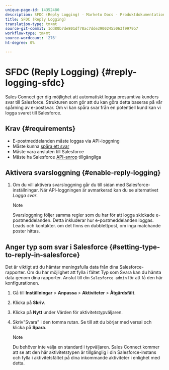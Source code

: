 ```yaml
---
unique-page-id: 14352480
description: SFDC (Reply Logging) - Marketo Docs - Produktdokumentation
title: SFDC (Reply Logging)
translation-type: tm+mt
source-git-commit: 1dd80b7de801df78ac7dde39002455063f9979b7
workflow-type: tm+mt
source-wordcount: '276'
ht-degree: 0%

---
```



# SFDC (Reply Logging) {#reply-logging-sfdc}

Sales Connect ger dig möjlighet att automatiskt logga presumtiva kunders svar till Salesforce. Strukturen som gör att du kan göra detta baseras på vår spårning av e-postsvar. Om vi kan spåra svar från en potentiell kund kan vi logga svaret till Salesforce.

## Krav {#requirements}

* E-postmeddelanden måste loggas via API-loggning
* Måste kunna [spåra ett svar](/help/marketo/product-docs/marketo-sales-connect/email/common-tracking-questions/how-reply-tracking-works.md)
* Måste vara ansluten till Salesforce
* Måste ha Salesforce [API-anrop](https://developer.salesforce.com/docs/atlas.en-us.salesforce_app_limits_cheatsheet.meta/salesforce_app_limits_cheatsheet/salesforce_app_limits_platform_api.htm) tillgängliga

## Aktivera svarsloggning {#enable-reply-logging}

1. Om du vill aktivera svarsloggning går du till sidan med Salesforce-inställningar. När API-loggningen är avmarkerad kan du se alternativet _Logga svar_.

   >[!NOTE]
   >
   >Svarsloggning följer samma regler som du har för att logga skickade e-postmeddelanden. Detta inkluderar hur e-postmeddelanden loggas. Leads och kontakter. om det finns en dubblettpost, om inga matchande poster hittas.

## Anger typ som svar i Salesforce {#setting-type-to-reply-in-salesforce}

Det är viktigt att du hämtar meningsfulla data från dina Salesforce-rapporter. Om du har möjlighet att fylla i fältet Typ som Svara kan du hämta data genom dina rapporter. Anslut till din `Salesforce admin` för att få den här konfigurationen.

1. Gå till **Inställningar** > **Anpassa** > **Aktiviteter** > **Åtgärdsfält**.
1. Klicka på **Skriv**.
1. Klicka på **Nytt** under Värden för aktivitetstypväljaren.
1. Skriv&quot;Svara&quot; i den tomma rutan. Se till att du börjar med versal och klicka på **Spara**.

   >[!NOTE]
   >
   >Du behöver inte välja en standard i typväljaren. Sales Connect kommer att se att den här aktivitetstypen är tillgänglig i din Salesforce-instans och fylla i aktivitetsfältet på dina inkommande aktiviteter i enlighet med detta.
